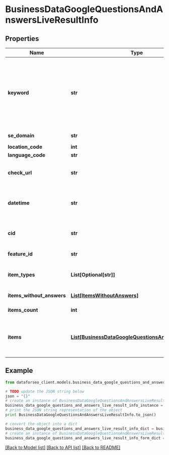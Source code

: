 # BusinessDataGoogleQuestionsAndAnswersLiveResultInfo


## Properties

Name | Type | Description | Notes
------------ | ------------- | ------------- | -------------
**keyword** | **str** | keyword received in a POST array keyword is returned with decoded %## (plus symbol ‘+’ will be decoded to a space character) this field will contain the cid parameter if you specified it in the keyword field when setting a task; example: cid:2946633002421908862 learn more about the parameter in this help center article | [optional] 
**se_domain** | **str** | search engine domain as specified in a POST array | [optional] 
**location_code** | **int** | location code in a POST array | [optional] 
**language_code** | **str** | language code in a POST array | [optional] 
**check_url** | **str** | direct URL to search engine results you can use it to make sure that we provided accurate results | [optional] 
**datetime** | **str** | date and time when the result was received in the UTC format: “yyyy-mm-dd hh-mm-ss +00:00” example: 2019-11-15 12:57:46 +00:00 | [optional] 
**cid** | **str** | google-defined client id unique id of a local establishment; learn more about the identifier in this help center article | [optional] 
**feature_id** | **str** | unique identifier of the SERP feature | [optional] 
**item_types** | **List[Optional[str]]** | item types types of search engine results encountered in the items array; possible item types: google_business_question_item | [optional] 
**items_without_answers** | [**List[ItemsWithoutAnswers]**](ItemsWithoutAnswers.md) | array of google business question items without answers | [optional] 
**items_count** | **int** | the number of items in the items array | [optional] 
**items** | [**List[BusinessDataGoogleQuestionsAndAnswersItem]**](BusinessDataGoogleQuestionsAndAnswersItem.md) | array of items within google_business_question_item contains answers to the google business questions; possible item types google_business_answer_element | [optional] 

## Example

```python
from dataforseo_client.models.business_data_google_questions_and_answers_live_result_info import BusinessDataGoogleQuestionsAndAnswersLiveResultInfo

# TODO update the JSON string below
json = "{}"
# create an instance of BusinessDataGoogleQuestionsAndAnswersLiveResultInfo from a JSON string
business_data_google_questions_and_answers_live_result_info_instance = BusinessDataGoogleQuestionsAndAnswersLiveResultInfo.from_json(json)
# print the JSON string representation of the object
print BusinessDataGoogleQuestionsAndAnswersLiveResultInfo.to_json()

# convert the object into a dict
business_data_google_questions_and_answers_live_result_info_dict = business_data_google_questions_and_answers_live_result_info_instance.to_dict()
# create an instance of BusinessDataGoogleQuestionsAndAnswersLiveResultInfo from a dict
business_data_google_questions_and_answers_live_result_info_form_dict = business_data_google_questions_and_answers_live_result_info.from_dict(business_data_google_questions_and_answers_live_result_info_dict)
```
[[Back to Model list]](../README.md#documentation-for-models) [[Back to API list]](../README.md#documentation-for-api-endpoints) [[Back to README]](../README.md)


